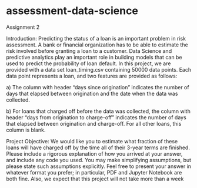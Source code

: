 # assessment-data-science
Assignment 2

Introduction: Predicting the status of a loan is an important problem in risk assessment. A bank or financial organization has to be able to estimate the risk involved before granting a loan to a customer. Data Science and predictive analytics play an important role in building models that can be used to predict the probability of loan default. In this project, we are provided with a data set loan_timing.csv containing 50000 data points. Each data point represents a loan, and two features are provided as follows:

a) The column with header “days since origination” indicates the number of days that elapsed between origination and the date when the data was collected.

b) For loans that charged off before the data was collected, the column with header “days from origination to charge-off” indicates the number of days that elapsed between origination and charge-off. For all other loans, this column is blank.

Project Objective:
We would like you to estimate what fraction of these loans will have charged off by the time all of their 3-year terms are finished. Please include a rigorous explanation of how you arrived at your answer, and include any code you used. You may make simplifying assumptions, but please state such assumptions explicitly. Feel free to present your answer in whatever format you prefer; in particular, PDF and Jupyter Notebook are both fine. Also, we expect that this project will not take more than a week
